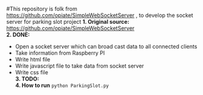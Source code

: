 #This repository is folk from https://github.com/opiate/SimpleWebSocketServer , to develop the socket server for parking slot project
**1. Original source:** https://github.com/opiate/SimpleWebSocketServer   
**2.  DONE:**  
- Open a socket server which can broad cast data to all connected clients  
- Take information from Raspberry PI  
- Write html file  
- Write javascript file to take data from socket server  
- Write css file  
**3. TODO:**  
**4. How to run** `python ParkingSlot.py`
